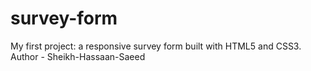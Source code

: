 # survey-form
My first project: a responsive survey form built with HTML5 and CSS3.
<br>
Author - Sheikh-Hassaan-Saeed
